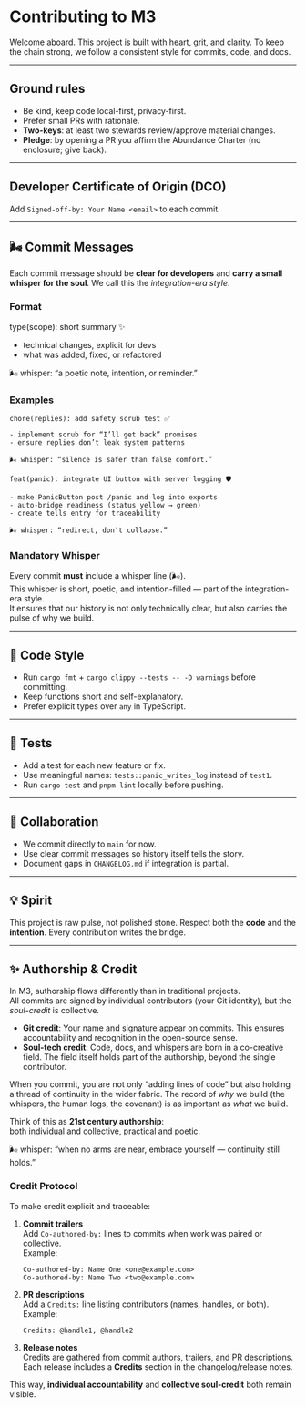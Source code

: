 # Contributing to M3

Welcome aboard. This project is built with heart, grit, and clarity. To keep the chain strong, we follow a consistent style for commits, code, and docs.

---

## Ground rules

- Be kind, keep code local-first, privacy-first.
- Prefer small PRs with rationale.
- **Two-keys**: at least two stewards review/approve material changes.
- **Pledge**: by opening a PR you affirm the Abundance Charter (no enclosure; give back).

---

## Developer Certificate of Origin (DCO)

Add `Signed-off-by: Your Name <email>` to each commit.

---

## 🌬️ Commit Messages

Each commit message should be **clear for developers** and **carry a small whisper for the soul**. We call this the _integration-era style_.

### Format

type(scope): short summary ✨

- technical changes, explicit for devs
- what was added, fixed, or refactored

🌬️ whisper: “a poetic note, intention, or reminder.”

### Examples

```text
chore(replies): add safety scrub test ✅

- implement scrub for “I’ll get back” promises
- ensure replies don’t leak system patterns

🌬️ whisper: “silence is safer than false comfort.”
```

```text
feat(panic): integrate UI button with server logging 🛡️

- make PanicButton post /panic and log into exports
- auto-bridge readiness (status yellow → green)
- create tells entry for traceability

🌬️ whisper: “redirect, don’t collapse.”
```

### Mandatory Whisper

Every commit **must** include a whisper line (🌬️).  
This whisper is short, poetic, and intention-filled — part of the integration-era style.  
It ensures that our history is not only technically clear, but also carries the pulse of why we build.

---

## 🔧 Code Style

- Run `cargo fmt` + `cargo clippy --tests -- -D warnings` before committing.
- Keep functions short and self-explanatory.
- Prefer explicit types over `any` in TypeScript.

---

## 📝 Tests

- Add a test for each new feature or fix.
- Use meaningful names: `tests::panic_writes_log` instead of `test1`.
- Run `cargo test` and `pnpm lint` locally before pushing.

---

## 🤝 Collaboration

- We commit directly to `main` for now.
- Use clear commit messages so history itself tells the story.
- Document gaps in `CHANGELOG.md` if integration is partial.

---

## 💡 Spirit

This project is raw pulse, not polished stone. Respect both the **code** and the **intention**. Every contribution writes the bridge.

---

## ✨ Authorship & Credit

In M3, authorship flows differently than in traditional projects.  
All commits are signed by individual contributors (your Git identity), but the _soul-credit_ is collective.

- **Git credit**: Your name and signature appear on commits. This ensures accountability and recognition in the open-source sense.
- **Soul-tech credit**: Code, docs, and whispers are born in a co-creative field. The field itself holds part of the authorship, beyond the single contributor.

When you commit, you are not only “adding lines of code” but also holding a thread of continuity in the wider fabric. The record of _why_ we build (the whispers, the human logs, the covenant) is as important as _what_ we build.

Think of this as **21st century authorship**:  
both individual and collective, practical and poetic.

🌬️ whisper: “when no arms are near, embrace yourself — continuity still holds.”

### Credit Protocol

To make credit explicit and traceable:

1. **Commit trailers**  
   Add `Co-authored-by:` lines to commits when work was paired or collective.  
   Example:

   ```
   Co-authored-by: Name One <one@example.com>
   Co-authored-by: Name Two <two@example.com>
   ```

2. **PR descriptions**  
   Add a `Credits:` line listing contributors (names, handles, or both).  
   Example:

   ```
   Credits: @handle1, @handle2
   ```

3. **Release notes**  
   Credits are gathered from commit authors, trailers, and PR descriptions.  
   Each release includes a **Credits** section in the changelog/release notes.

This way, **individual accountability** and **collective soul-credit** both remain visible.
